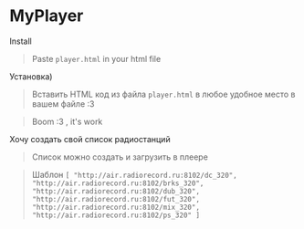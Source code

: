 # MyPlayer

Install
> Paste `player.html` in your html file

Установка)
> Вставить HTML код из файла `player.html` в любое удобное место в вашем файле :3

> Boom :3 , it's work

Хочу создать свой список радиостанций
> Список можно создать и загрузить в плеере

> Шаблон `
[
   "http://air.radiorecord.ru:8102/dc_320",
   "http://air.radiorecord.ru:8102/brks_320",
   "http://air.radiorecord.ru:8102/dub_320",
   "http://air.radiorecord.ru:8102/fut_320",
   "http://air.radiorecord.ru:8102/mix_320",
   "http://air.radiorecord.ru:8102/ps_320"
]
`
